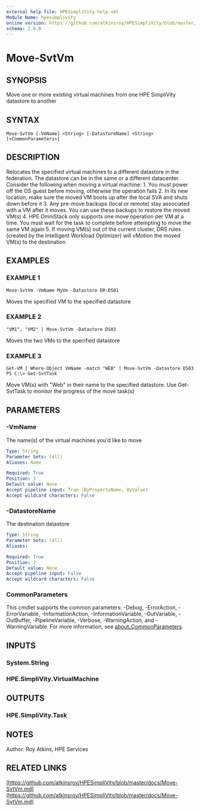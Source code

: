 ```yaml
---
external help file: HPESimpliVity-help.xml
Module Name: hpesimplivity
online version: https://github.com/atkinsroy/HPESimpliVity/blob/master/docs/Move-SvtVm.md
schema: 2.0.0
---
```


# Move-SvtVm

## SYNOPSIS
Move one or more existing virtual machines from one HPE SimpliVity datastore to another

## SYNTAX

```
Move-SvtVm [-VmName] <String> [-DatastoreName] <String> [<CommonParameters>]
```

## DESCRIPTION
Relocates the specified virtual machines to a different datastore in the federation.
The datastore can be
in the same or a different datacenter.
Consider the following when moving a virtual machine:
1.
You must power off the OS guest before moving, otherwise the operation fails
2.
In its new location, make sure the moved VM boots up after the local SVA and shuts down before it
3.
Any pre-move backups (local or remote) stay associated with a VM after it moves.
You can use these backups
to restore the moved VM(s)
4.
HPE OmniStack only supports one move operation per VM at a time.
You must wait for the task to complete before
attempting to move the same VM again
5.
If moving VM(s) out of the current cluster, DRS rules (created by the Intelligent Workload Optimizer) will
vMotion the moved VM(s) to the destination

## EXAMPLES

### EXAMPLE 1
```
Move-SvtVm -VmName MyVm -Datastore DR-DS01
```

Moves the specified VM to the specified datastore

### EXAMPLE 2
```
"VM1", "VM2" | Move-SvtVm -Datastore DS03
```

Moves the two VMs to the specified datastore

### EXAMPLE 3
```
Get-VM | Where-Object VmName -match "WEB" | Move-SvtVm -Datastore DS03
PS C:\> Get-SvtTask
```

Move VM(s) with "Web" in their name to the specified datastore.
Use Get-SvtTask to monitor the progress
of the move task(s)

## PARAMETERS

### -VmName
The name(s) of the virtual machines you'd like to move

```yaml
Type: String
Parameter Sets: (All)
Aliases: Name

Required: True
Position: 1
Default value: None
Accept pipeline input: True (ByPropertyName, ByValue)
Accept wildcard characters: False
```

### -DatastoreName
The destination datastore

```yaml
Type: String
Parameter Sets: (All)
Aliases:

Required: True
Position: 2
Default value: None
Accept pipeline input: False
Accept wildcard characters: False
```

### CommonParameters
This cmdlet supports the common parameters: -Debug, -ErrorAction, -ErrorVariable, -InformationAction, -InformationVariable, -OutVariable, -OutBuffer, -PipelineVariable, -Verbose, -WarningAction, and -WarningVariable. For more information, see [about_CommonParameters](http://go.microsoft.com/fwlink/?LinkID=113216).

## INPUTS

### System.String
### HPE.SimpliVity.VirtualMachine
## OUTPUTS

### HPE.SimpliVity.Task
## NOTES
Author: Roy Atkins, HPE Services

## RELATED LINKS

[https://github.com/atkinsroy/HPESimpliVity/blob/master/docs/Move-SvtVm.md](https://github.com/atkinsroy/HPESimpliVity/blob/master/docs/Move-SvtVm.md)

